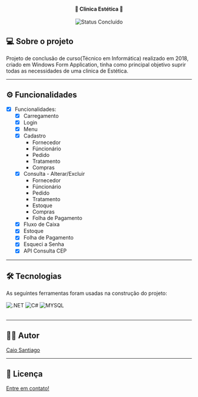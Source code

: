 
<h4 align="center"> 
	🌸 Clinica Estética 🌸
</h4>

<p align="center">
	<img alt="Status Concluído" src="https://img.shields.io/badge/STATUS-CONCLU%C3%8DDO-brightgreen">
</p>

## 💻 Sobre o projeto

Projeto de conclusão de curso(Técnico em Informática) realizado em 2018, criado em Windows Form Application, tinha como principal objetivo suprir todas as necessidades de uma clinica de Estética.

---

## ⚙️ Funcionalidades

- [x] Funcionalidades:
  - [x] Carregamento
  - [x] Login
  - [x] Menu
  - [x] Cadastro
    - Fornecedor
    - Fúncionário
    - Pedido
    - Tratamento
    - Compras
   - [x] Consulta - Alterar/Excluir
      - Fornecedor
      - Fúncionário
      - Pedido
      - Tratamento
      - Estoque
      - Compras
      - Folha de Pagamento
  - [x] Fluxo de Caixa
  - [x] Estoque
  - [x] Folha de Pagamento
  - [x] Esqueci a Senha
  - [x] API Consulta CEP
---

## 🛠 Tecnologias

As seguintes ferramentas foram usadas na construção do projeto:

<div style="display: inline_block">
  <img align="center" alt=".NET" src="https://img.shields.io/badge/.NET-5C2D91?style=for-the-badge&logo=.net&logoColor=white" />
  <img align="center" alt="C#" src="https://img.shields.io/badge/C%23-239120?style=for-the-badge&logo=c-sharp&logoColor=white" />
  <img align="center" alt="MYSQL" src="https://img.shields.io/badge/MySQL-00000F?style=for-the-badge&logo=mysql&logoColor=white" />
</div><br/>

---

## 🧙‍♂️ Autor
  [Caio Santiago](https://www.linkedin.com/in/caio-santiago-/)

---

## 📝 Licença

<!-- Este projeto esta sobe a licença [MIT](./LICENSE). -->

  [Entre em contato!](https://www.linkedin.com/in/caio-santiago-/)
